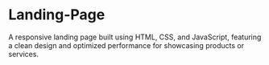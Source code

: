 # Landing-Page
A responsive landing page built using HTML, CSS, and JavaScript, featuring a clean design and optimized performance for showcasing products or services.

